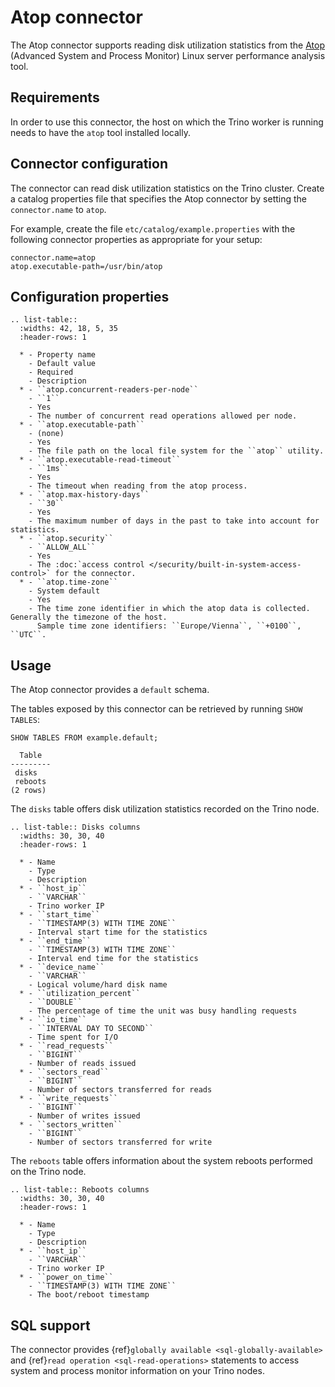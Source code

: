 # Atop connector

The Atop connector supports reading disk utilization statistics from the [Atop](https://www.atoptool.nl/)
(Advanced System and Process Monitor) Linux server performance analysis tool.

## Requirements

In order to use this connector, the host on which the Trino worker is running
needs to have the `atop` tool installed locally.

## Connector configuration

The connector can read disk utilization statistics on the Trino cluster.
Create a catalog properties file that specifies the Atop connector by
setting the `connector.name` to `atop`.

For example, create the file `etc/catalog/example.properties` with the
following connector properties as appropriate for your setup:

```text
connector.name=atop
atop.executable-path=/usr/bin/atop
```

## Configuration properties

```{eval-rst}
.. list-table::
  :widths: 42, 18, 5, 35
  :header-rows: 1

  * - Property name
    - Default value
    - Required
    - Description
  * - ``atop.concurrent-readers-per-node``
    - ``1``
    - Yes
    - The number of concurrent read operations allowed per node.
  * - ``atop.executable-path``
    - (none)
    - Yes
    - The file path on the local file system for the ``atop`` utility.
  * - ``atop.executable-read-timeout``
    - ``1ms``
    - Yes
    - The timeout when reading from the atop process.
  * - ``atop.max-history-days``
    - ``30``
    - Yes
    - The maximum number of days in the past to take into account for statistics.
  * - ``atop.security``
    - ``ALLOW_ALL``
    - Yes
    - The :doc:`access control </security/built-in-system-access-control>` for the connector.
  * - ``atop.time-zone``
    - System default
    - Yes
    - The time zone identifier in which the atop data is collected. Generally the timezone of the host.
      Sample time zone identifiers: ``Europe/Vienna``, ``+0100``, ``UTC``.
```

## Usage

The Atop connector provides a `default` schema.

The tables exposed by this connector can be retrieved by running `SHOW TABLES`:

```
SHOW TABLES FROM example.default;
```

```text
  Table
---------
 disks
 reboots
(2 rows)
```

The `disks` table offers disk utilization statistics recorded on the Trino node.

```{eval-rst}
.. list-table:: Disks columns
  :widths: 30, 30, 40
  :header-rows: 1

  * - Name
    - Type
    - Description
  * - ``host_ip``
    - ``VARCHAR``
    - Trino worker IP
  * - ``start_time``
    - ``TIMESTAMP(3) WITH TIME ZONE``
    - Interval start time for the statistics
  * - ``end_time``
    - ``TIMESTAMP(3) WITH TIME ZONE``
    - Interval end time for the statistics
  * - ``device_name``
    - ``VARCHAR``
    - Logical volume/hard disk name
  * - ``utilization_percent``
    - ``DOUBLE``
    - The percentage of time the unit was busy handling requests
  * - ``io_time``
    - ``INTERVAL DAY TO SECOND``
    - Time spent for I/O
  * - ``read_requests``
    - ``BIGINT``
    - Number of reads issued
  * - ``sectors_read``
    - ``BIGINT``
    - Number of sectors transferred for reads
  * - ``write_requests``
    - ``BIGINT``
    - Number of writes issued
  * - ``sectors_written``
    - ``BIGINT``
    - Number of sectors transferred for write
```

The `reboots` table offers information about the system reboots performed on the Trino node.

```{eval-rst}
.. list-table:: Reboots columns
  :widths: 30, 30, 40
  :header-rows: 1

  * - Name
    - Type
    - Description
  * - ``host_ip``
    - ``VARCHAR``
    - Trino worker IP
  * - ``power_on_time``
    - ``TIMESTAMP(3) WITH TIME ZONE``
    - The boot/reboot timestamp

```

## SQL support

The connector provides {ref}`globally available <sql-globally-available>` and
{ref}`read operation <sql-read-operations>` statements to access system and process monitor
information on your Trino nodes.
